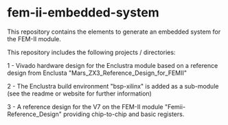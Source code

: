 # fem-ii-embedded-system
This repository contains the elements to generate an embedded system for the FEM-II module.

This repository includes the following projects / directories:

1 - Vivado hardware design for the Enclustra module based on a reference design from Enclusta "Mars_ZX3_Reference_Design_for_FEMII"

2 - The Enclustra build environment "bsp-xilinx" is added as a sub-module (see the readme or website for further information)

3 - A reference design for the V7 on the FEM-II module "Femii-Reference_Design" providing chip-to-chip and basic registers.

